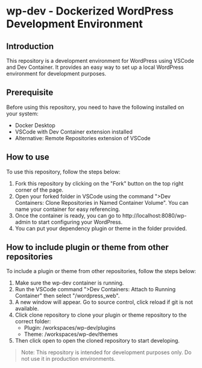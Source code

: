 # wp-dev - Dockerized WordPress Development Environment

## Introduction

This repository is a development environment for WordPress using VSCode and Dev Container. It provides an easy way to set up a local WordPress environment for development purposes.

## Prerequisite

Before using this repository, you need to have the following installed on your system:

- Docker Desktop
- VSCode with Dev Container extension installed
- Alternative: Remote Repositories extension of VSCode

## How to use

To use this repository, follow the steps below:

1. Fork this repository by clicking on the "Fork" button on the top right corner of the page.
2. Open your forked folder in VSCode using the command ">Dev Containers: Clone Repositories in Named Container Volume". You can name your container for easy referencing.
3. Once the container is ready, you can go to http://localhost:8080/wp-admin to start configuring your WordPress.
4. You can put your dependency plugin or theme in the folder provided.

## How to include plugin or theme from other repositories

To include a plugin or theme from other repositories, follow the steps below:

1. Make sure the wp-dev container is running.
2. Run the VSCode command ">Dev Containers: Attach to Running Container" then select "/wordpress_web".
3. A new window will appear. Go to source control, click reload if git is not available.
4. Click clone repository to clone your plugin or theme repository to the correct folder:
   - Plugin: /workspaces/wp-dev/plugins
   - Theme: /workspaces/wp-dev/themes
5. Then click open to open the cloned repository to start developing.

> Note: This repository is intended for development purposes only. Do not use it in production environments.

